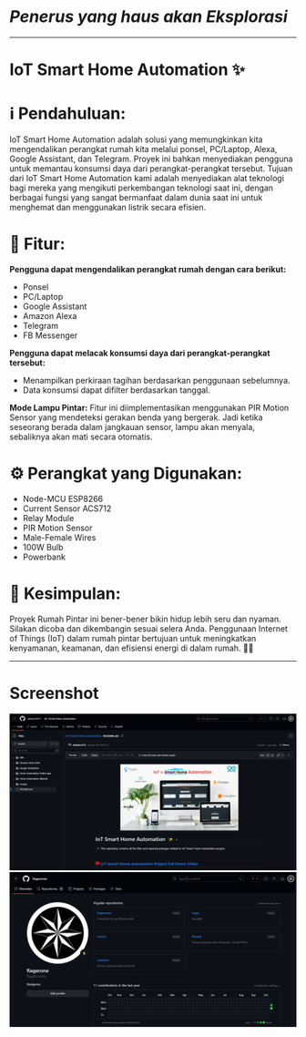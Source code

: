 # *Penerus yang haus akan Eksplorasi*
---

# IoT Smart Home Automation ✨

# ℹ️️ **Pendahuluan:**
IoT Smart Home Automation adalah solusi yang memungkinkan kita mengendalikan perangkat rumah kita melalui ponsel, PC/Laptop, Alexa, Google Assistant, dan Telegram. Proyek ini bahkan menyediakan pengguna untuk memantau konsumsi daya dari perangkat-perangkat tersebut. Tujuan dari IoT Smart Home Automation kami adalah menyediakan alat teknologi bagi mereka yang mengikuti perkembangan teknologi saat ini, dengan berbagai fungsi yang sangat bermanfaat dalam dunia saat ini untuk menghemat dan menggunakan listrik secara efisien.

# 🎨 **Fitur:**
**Pengguna dapat mengendalikan perangkat rumah dengan cara berikut:**
- Ponsel
- PC/Laptop
- Google Assistant
- Amazon Alexa
- Telegram
- FB Messenger

**Pengguna dapat melacak konsumsi daya dari perangkat-perangkat tersebut:**
- Menampilkan perkiraan tagihan berdasarkan penggunaan sebelumnya.
- Data konsumsi dapat difilter berdasarkan tanggal.

**Mode Lampu Pintar:**
Fitur ini diimplementasikan menggunakan PIR Motion Sensor yang mendeteksi gerakan benda yang bergerak. Jadi ketika seseorang berada dalam jangkauan sensor, lampu akan menyala, sebaliknya akan mati secara otomatis.

# ⚙️ **Perangkat yang Digunakan:**
- Node-MCU ESP8266
- Current Sensor ACS712
- Relay Module
- PIR Motion Sensor
- Male-Female Wires
- 100W Bulb
- Powerbank

# 🚀 **Kesimpulan:**
Proyek Rumah Pintar ini bener-bener bikin hidup lebih seru dan nyaman. Silakan dicoba dan dikembangin sesuai selera Anda. Penggunaan Internet of Things (IoT) dalam rumah pintar bertujuan untuk meningkatkan kenyamanan, keamanan, dan efisiensi energi di dalam rumah. 🏡🚀

---
# Screenshot
![Screenshot](https://raw.githubusercontent.com/Rageronee/metastro/main/ss%20github%20project%20orang.png)
![Screenshot](https://raw.githubusercontent.com/Rageronee/metastro/main/ss%20github.png)
